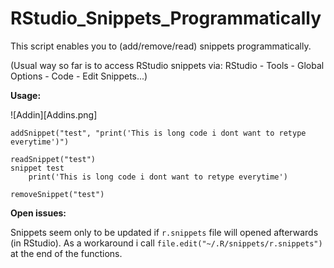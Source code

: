 # RStudio_Snippets_Programmatically

This script enables you to (add/remove/read) snippets programmatically.

(Usual way so far is to access RStudio snippets via: RStudio - Tools - Global Options - Code - Edit Snippets...)

**Usage:**

![Addin][Addins.png]

```
addSnippet("test", "print('This is long code i dont want to retype everytime')")
```

```
readSnippet("test")
snippet test
    print('This is long code i dont want to retype everytime')
```

```
removeSnippet("test")
```

**Open issues:**

Snippets seem only to be updated if `r.snippets` file will opened afterwards (in RStudio). As a workaround i call
`file.edit("~/.R/snippets/r.snippets")` at the end of the functions.
